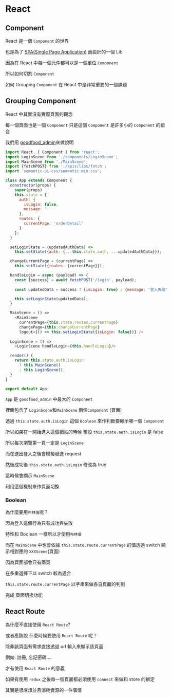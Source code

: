 # React

## Component

React 是一個 `Component` 的世界

也是為了 [SPA(Single Page Application)](https://zh.wikipedia.org/wiki/%E5%8D%95%E9%A1%B5%E5%BA%94%E7%94%A8) 而設計的一個 Lib

因為在 React 中每一個元件都可以是一個單位 `Component`

所以如何切割 `Component`

如何 Grouping `Component` 在 React 中是非常重要的一個課題

## Grouping Component

React 中其實沒有實際頁面的觀念

每一個頁面也是一個 `Component` 只是這個 `Component` 是許多小的 `Component` 的組合

我們用 [goodfood_admin](https://github.com/MonospaceTW/goodfood_admin/blob/master/src/App.js)來做說明

```javascript
import React, { Component } from 'react';
import LoginScene from './components/LoginScene';
import MainScene from './MainScene';
import {fetchPOST} from './apis/libs/fetch';
import 'semantic-ui-css/semantic.min.css';

class App extends Component {
  constructor(props) {
    super(props)
    this.state = {
      auth: {
        isLogin: false,
        message: ''
      },
      routes: {
        currentPage: 'orderDetail'
      }
    };
  }

  setLoginState = (updatedAuthData) =>
    this.setState({auth: {...this.state.auth, ...updatedAuthData}});

  changeCurrentPage = (currentPage) =>
    this.setState({routes: {currentPage}});

  handleLogin = async (payload) => {
    const {success} = await fetchPOST('/login', payload);
    
    const updatedData = success ? {isLogin: true} : {message: '登入失敗'};

    this.setLoginState(updatedData);
  }

  MainScene = () =>
    <MainScene
      currentPage={this.state.routes.currentPage}
      changePage={this.changeCurrentPage}
      logout={() => this.setLoginState({isLogin: false})} />
  
  LoginScene = () =>
    <LoginScene handleLogin={this.handleLogin}/>

  render() {
    return this.state.auth.isLogin
      ? this.MainScene()
      : this.LoginScene();
  }
}

export default App;
```

`App` 是 `goodfood_admin` 中最大的 `Component`

裡面包含了 `LoginScene`和`MainScene` 兩個`Component` (頁面)

透過 `this.state.auth.isLogin` 這個 `Boolean` 來作判斷要顯示哪一個 `Component`

所以如果在一開始進入這個網站的時候 預設 `this.state.auth.isLogin` 是 false

所以每次瀏覽第一頁一定是 `LoginScene`

而在送出登入之後會模擬發送 request

然後成功後 `this.state.auth.isLogin` 修改為 true

這時候會顯示 `MainScene`

利用這個機制來作頁面切換

### Boolean

為什麼要用`布林值`呢？

因為登入這個行為只有成功與失敗

特性和 Boolean 一樣所以才使用`布林值`

而在 `MainScene` 中也會依據  `this.state.route.currentPage` 的值透過 switch 顯示相對應的 `XXXScene`(頁面)

因為頁面部會只有兩頁

在多重選擇下以 switch 較為適合

`this.state.route.currentPage` 以字串來做各自頁面的判別

完成 頁面切換功能

## React Route

為什麼不直接使用 `React Route`?

或者應該說 什麼時候要使用 `React Route` 呢？

除非該頁面有需求直接透過 url 輸入來顯示該頁面

例如:  註冊, 忘記密碼....

才有使用 `React Route` 的意義

如果有使用 `redux` 之後每一個頁面都必須使用 `connect` 來做和 store 的綁定

其實是很麻煩並且消耗資源的一件事情